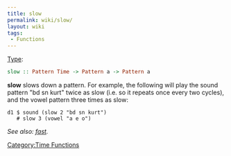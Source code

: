 ```yaml
---
title: slow
permalink: wiki/slow/
layout: wiki
tags:
 - Functions
---
```


[Type](/wiki/Type_signature "wikilink"):

``` haskell
slow :: Pattern Time -> Pattern a -> Pattern a
```

**slow** slows down a pattern. For example, the following will play the
sound pattern "bd sn kurt" twice as slow (i.e. so it repeats once every
two cycles), and the vowel pattern three times as slow:

    d1 $ sound (slow 2 "bd sn kurt")
       # slow 3 (vowel "a e o")

*See also: [fast](fast "wikilink").*

[Category:Time Functions](/wiki/Category:Time_Functions "wikilink")
